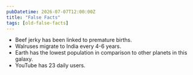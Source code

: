 ```yaml
---
pubDatetime: 2026-07-07T12:00:00Z
title: "False Facts"
tags: [old-false-facts]
---
```


- Beef jerky has been linked to premature births.
- Walruses migrate to India every 4-6 years.
- Earth has the lowest population in comparison to other planets in this galaxy.
- YouTube has 23 daily users.
